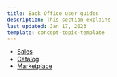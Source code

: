 ```yaml
---
title: Back Office user guides
description: This section explains 
last_updated: Jan 17, 2023
template: concept-topic-template
---
```


* [Sales](/docs/marketplace/user/back-office-user-guides/{{page.version}}/sales/sales.html)
* [Catalog](/docs/marketplace/user/back-office-user-guides/{{page.version}}/catalog/catalog.html)
* [Marketplace](/docs/marketplace/user/back-office-user-guides/{{page.version}}/marketplace/marketplace.html)
